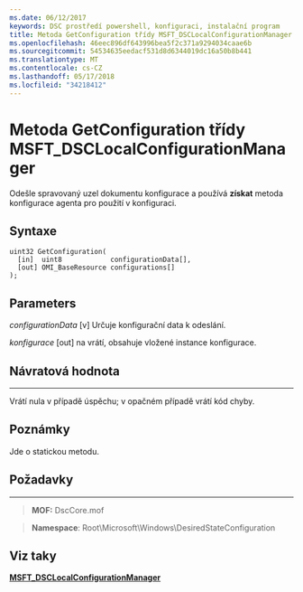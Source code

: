 ```yaml
---
ms.date: 06/12/2017
keywords: DSC prostředí powershell, konfiguraci, instalační program
title: Metoda GetConfiguration třídy MSFT_DSCLocalConfigurationManager
ms.openlocfilehash: 46eec896df643996bea5f2c371a9294034caae6b
ms.sourcegitcommit: 54534635eedacf531d8d6344019dc16a50b8b441
ms.translationtype: MT
ms.contentlocale: cs-CZ
ms.lasthandoff: 05/17/2018
ms.locfileid: "34218412"
---
```

# <a name="getconfiguration-method-of-the-msftdsclocalconfigurationmanager-class"></a>Metoda GetConfiguration třídy MSFT_DSCLocalConfigurationManager

Odešle spravovaný uzel dokumentu konfigurace a používá **získat** metoda konfigurace agenta pro použití v konfiguraci.

<a name="syntax"></a>Syntaxe
------

```mof
uint32 GetConfiguration(
  [in]  uint8            configurationData[],
  [out] OMI_BaseResource configurations[]
);
```

<a name="parameters"></a>Parameters
----------

*configurationData* \[v\] Určuje konfigurační data k odeslání.

*konfigurace* \[out\] na vrátí, obsahuje vložené instance konfigurace.

## <a name="return-value"></a>Návratová hodnota
------------

Vrátí nula v případě úspěchu; v opačném případě vrátí kód chyby.

## <a name="remarks"></a>Poznámky

Jde o statickou metodu.

## <a name="requirements"></a>Požadavky
------------
>**MOF:** DscCore.mof

>**Namespace**: Root\Microsoft\Windows\DesiredStateConfiguration


## <a name="see-also"></a>Viz taky


[**MSFT_DSCLocalConfigurationManager**](msft-dsclocalconfigurationmanager.md)